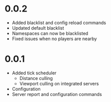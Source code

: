 # 0.0.2

* Added blacklist and config reload commands
* Updated default blacklist
* Namespaces can now be blacklisted
* Fixed issues when no players are nearby

# 0.0.1

* Added tick scheduler
    * Distance culling
    * Viewport culling on integrated servers
* Configuration
* Server report and configuration commands